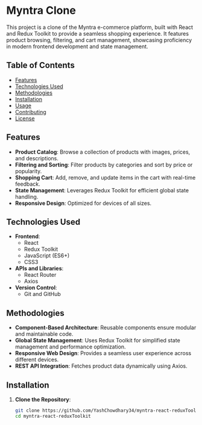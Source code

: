 # Myntra Clone

This project is a clone of the Myntra e-commerce platform, built with React and Redux Toolkit to provide a seamless shopping experience. It features product browsing, filtering, and cart management, showcasing proficiency in modern frontend development and state management.

## Table of Contents

- [Features](#features)
- [Technologies Used](#technologies-used)
- [Methodologies](#methodologies)
- [Installation](#installation)
- [Usage](#usage)
- [Contributing](#contributing)
- [License](#license)

## Features

- **Product Catalog**: Browse a collection of products with images, prices, and descriptions.
- **Filtering and Sorting**: Filter products by categories and sort by price or popularity.
- **Shopping Cart**: Add, remove, and update items in the cart with real-time feedback.
- **State Management**: Leverages Redux Toolkit for efficient global state handling.
- **Responsive Design**: Optimized for devices of all sizes.

## Technologies Used

- **Frontend**:
  - React
  - Redux Toolkit
  - JavaScript (ES6+)
  - CSS3
- **APIs and Libraries**:
  - React Router
  - Axios
- **Version Control**:
  - Git and GitHub

## Methodologies

- **Component-Based Architecture**: Reusable components ensure modular and maintainable code.
- **Global State Management**: Uses Redux Toolkit for simplified state management and performance optimization.
- **Responsive Web Design**: Provides a seamless user experience across different devices.
- **REST API Integration**: Fetches product data dynamically using Axios.

## Installation

1. **Clone the Repository**:
   ```bash
   git clone https://github.com/YashChowdhary34/myntra-react-reduxToolkit.git
   cd myntra-react-reduxToolkit

